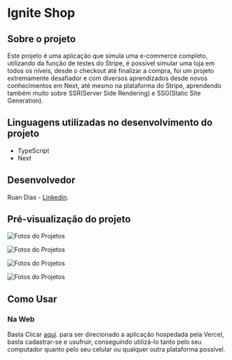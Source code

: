 # Ignite Shop

## Sobre o projeto

Este projeto é uma aplicação que simula uma e-commerce completo,
utilizando da função de testes do Stripe, é possível simular uma
loja em todos os níveis, desde o checkout até finalizar a compra,
foi um projeto extremamente desafiador e com diversos aprendizados
desde novos conhecimentos em Next, até mesmo na plataforma do Stripe,
aprendendo também muito sobre SSR(Server Side Rendering)
e SSG(Static Site Generation).

## Linguagens utilizadas no desenvolvimento do projeto

- TypeScript
- Next

## Desenvolvedor

Ruan Dias - [Linkedin](https://www.linkedin.com/in/ruan-dias-611887238/).

## Pré-visualização do projeto

![Fotos do Projetos](https://i.ibb.co/4FhD5nV/home.jpg)

![Fotos do Projetos](https://i.ibb.co/FY6wbYw/product.jpg)

![Fotos do Projetos](https://i.ibb.co/dJDMTH7/payment.jpg)

![Fotos do Projetos](https://i.ibb.co/QcPn2T4/success.jpg)

## Como Usar

### Na Web

Basta Clicar [aqui](https://octo-crud-itsrau1.vercel.app/). para ser direcionado a
aplicação hospedada pela Vercel, basta cadastrar-se e usufruir, conseguindo utilizá-lo
tanto pelo seu computador quanto pelo seu celular ou qualquer outra plataforma possível.
